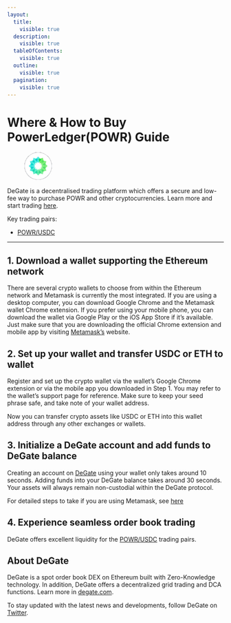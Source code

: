 ```yaml
---
layout:
  title:
    visible: true
  description:
    visible: true
  tableOfContents:
    visible: true
  outline:
    visible: true
  pagination:
    visible: true
---
```


# Where & How to Buy PowerLedger(POWR) Guide

<figure><img src="../.gitbook/assets/powr_0x595832f8fc6bf59c85c527fec3740a1b7a3612691716285086398.jpg" alt="POWR" width="64" style="border-radius: 50%;"><figcaption></figcaption></figure>

DeGate is a decentralised trading platform which offers a secure and low-fee way to purchase POWR and other cryptocurrencies. Learn more and start trading [here](https://app.degate.com/trade/USDC/0x595832f8fc6bf59c85c527fec3740a1b7a361269?utm_source=howtobuy).&#x20;

Key trading pairs:

* [POWR/USDC](https://app.degate.com/trade/USDC/0x595832f8fc6bf59c85c527fec3740a1b7a361269?utm_source=howtobuy)

***

## 1. Download a wallet supporting the Ethereum network

There are several crypto wallets to choose from within the Ethereum network and Metamask is currently the most integrated. If you are using a desktop computer, you can download Google Chrome and the Metamask wallet Chrome extension. If you prefer using your mobile phone, you can download the wallet via Google Play or the iOS App Store if it’s available. Just make sure that you are downloading the official Chrome extension and mobile app by visiting [Metamask’s](https://metamask.io/) website.

## 2. Set up your wallet and transfer USDC or ETH to wallet

Register and set up the crypto wallet via the wallet’s Google Chrome extension or via the mobile app you downloaded in Step 1. You may refer to the wallet’s support page for reference. Make sure to keep your seed phrase safe, and take note of your wallet address.&#x20;

Now you can transfer crypto assets like USDC or ETH into this wallet address through any other exchanges or wallets.

## 3. Initialize a DeGate account and add funds to DeGate balance

Creating an account on [DeGate](https://app.degate.com/?utm_source=POWR_howtobuy) using your wallet only takes around 10 seconds. Adding funds into your DeGate balance takes around 30 seconds. Your assets will always remain non-custodial within the DeGate protocol.

For detailed steps to take if you are using Metamask, see [here](https://docs.degate.com/v/product_en/main-features/wallet-connectivity/metamask)

## 4. Experience seamless order book trading

DeGate offers excellent liquidity for the [POWR/USDC](https://app.degate.com/trade/USDC/0x595832f8fc6bf59c85c527fec3740a1b7a361269?utm_source=howtobuy) trading pairs.&#x20;

## About DeGate

DeGate is a spot order book DEX on Ethereum built with Zero-Knowledge technology. In addition, DeGate offers a decentralized grid trading and DCA functions.  Learn more in [degate.com](https://degate.com/?utm_source=POWR_howtobuy).

To stay updated with the latest news and developments, follow DeGate on [Twitter](https://twitter.com/degatedex).
